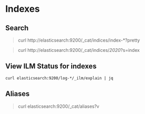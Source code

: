 # Indexes

## Search
> curl http://elasticsearch:9200/_cat/indices/index-*?pretty

> curl http://elasticsearch:9200/_cat/indices/*2020*?s=index

## View ILM Status for indexes
```
curl elasticsearch:9200/log-*/_ilm/explain | jq
```

## Aliases
> curl elasticsearch:9200/_cat/aliases?v
